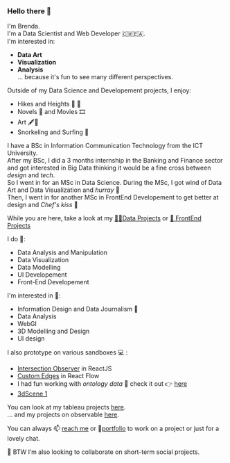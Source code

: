 ### Hello there 👋

I'm Brenda.   
I'm a Data Scientist and Web Developer 🇨🇲🇪🇦.  
I'm interested in:   
- **Data Art**   
- **Visualization**    
- **Analysis**   
... because it's fun to see many different perspectives.

Outside of my Data Science and Developement projects, I enjoy:
  - Hikes and Heights 🥾 📸
  - Novels 📖 and Movies 🎞️
  - Art 🖋️🎊
  - Snorkeling and Surfing 🌊    
 
I have a BSc in Information Communication Technology from the ICT University.   
After my BSc, I did a 3 months internship in the Banking and Finance sector and got interested in Big Data thinking it would be a fine cross between _design_ and _tech_.   
So I went in for an MSc in Data Science. During the MSc, I got wind of Data Art and Data Visualization and _hurray_ 🎊    
Then, I went in for another MSc in FrontEnd Developement to get better at design and _Chef's kiss_ 🥳

While you are here, take a look at my [👩‍💻Data Projects](https://portfolio-qb.vercel.app/) or [🎨 FrontEnd Projects](https://qb-3d.netlify.app)  

I do 🌱:  
  * Data Analysis and Manipulation
  * Data Visualization
  * Data Modelling
  * UI Developement
  * Front-End Developement

I'm interested in 🤔:
  * Information Design and Data Journalism 🔭
  * Data Analysis
  * WebGl
  * 3D Modelling and Design
  * UI design
  
I also prototype on various sandboxes 💻 :   
  * [Intersection Observer](https://codesandbox.io/s/intersection-observer-framer-motion-gl42y2?file=/src/index.js) in ReactJS
  * [Custom Edges](https://codesandbox.io/s/react-flow-custom-nodes-3tejtp?file=/src/Components/Flow.jsx) in React Flow
  * I had fun working with _ontology data_ 🤯 check it out 👉 [here](https://lagom-qb.github.io/Fraud-Detection/intro.html)
  * [3dScene 1](https://lagom-qb.github.io/3dScene/)


You can look at my tableau projects [here](https://public.tableau.com/profile/quinsy.brenda#!/).  
... and my projects on observable [here](https://observablehq.com/@lagom-qb).


  You can always 📫 [reach me](mailto:tebid.qb@gmail.com) or 📜[portfolio](https://drive.google.com/file/d/1Ek4xPBiWYX0lY--kaioftkw31bRd7zH3/view?usp=sharing) to work on a project or just for a lovely chat.

👯 BTW I’m also looking to collaborate on short-term social projects.
